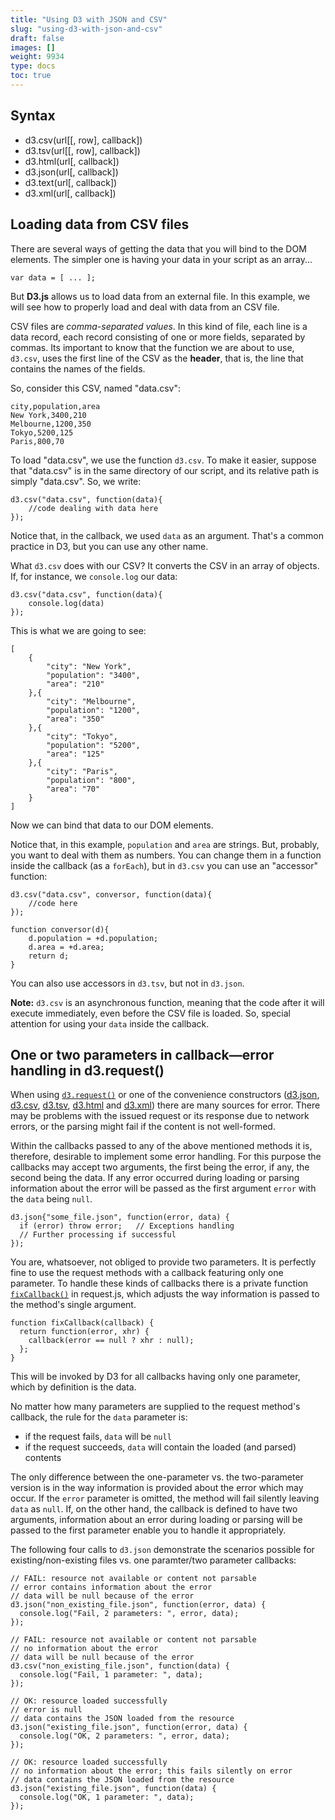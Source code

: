 ```yaml
---
title: "Using D3 with JSON and CSV"
slug: "using-d3-with-json-and-csv"
draft: false
images: []
weight: 9934
type: docs
toc: true
---
```


## Syntax
 - d3.csv(url[[, row], callback])
 - d3.tsv(url[[, row], callback])
 - d3.html(url[, callback])
 - d3.json(url[, callback])
 - d3.text(url[, callback])
 - d3.xml(url[, callback])

## Loading data from CSV files
There are several ways of getting the data that you will bind to the DOM elements. The simpler one is having your data in your script as an array...

    var data = [ ... ];

But **D3.js** allows us to load data from an external file. In this example, we will see how to properly load and deal with data from an CSV file.

CSV files are *comma-separated values*. In this kind of file, each line is a data record, each record consisting of one or more fields, separated by commas. Its important to know that the function we are about to use, `d3.csv`, uses the first line of the CSV as the **header**, that is, the line that contains the names of the fields.

So, consider this CSV, named "data.csv":

    city,population,area
    New York,3400,210
    Melbourne,1200,350
    Tokyo,5200,125
    Paris,800,70

To load "data.csv", we use the function `d3.csv`. To make it easier, suppose that "data.csv" is in the same directory of our script, and its relative path is simply "data.csv". So, we write:

    d3.csv("data.csv", function(data){
        //code dealing with data here
    });

Notice that, in the callback, we used `data` as an argument. That's a common practice in D3, but you can use any other name.

What `d3.csv` does with our CSV? It converts the CSV in an array of objects. If, for instance, we `console.log` our data:

    d3.csv("data.csv", function(data){
        console.log(data)
    });

This is what we are going to see:

    [
        {
            "city": "New York",
            "population": "3400",
            "area": "210"
        },{
            "city": "Melbourne",
            "population": "1200",
            "area": "350"
        },{
            "city": "Tokyo",
            "population": "5200",
            "area": "125"
        },{
            "city": "Paris",
            "population": "800",
            "area": "70"
        }
    ]

Now we can bind that data to our DOM elements.

Notice that, in this example, `population` and `area` are strings. But, probably, you want to deal with them as numbers. You can change them in a function inside the callback (as a `forEach`), but in `d3.csv` you can use an "accessor" function:

    d3.csv("data.csv", conversor, function(data){
        //code here
    });

    function conversor(d){
        d.population = +d.population;
        d.area = +d.area;
        return d;
    }

You can also use accessors in `d3.tsv`, but not in `d3.json`.

**Note:** `d3.csv` is an asynchronous function, meaning that the code after it will execute immediately, even before the CSV file is loaded. So, special attention for using your `data` inside the callback.



## One or two parameters in callback—error handling in d3.request()
When using [`d3.request()`][1] or one of the convenience constructors ([d3.json][2], [d3.csv][3], [d3.tsv][4], [d3.html][5] and [d3.xml][6]) there are many sources for error. There may be problems with the issued request or its response due to network errors, or the parsing might fail if the content is not well-formed.

Within the callbacks passed to any of the above mentioned methods it is, therefore, desirable to implement some error handling. For this purpose the callbacks may accept two arguments, the first being the error, if any, the second being the data. If any error occurred during loading or parsing information about the error will be passed as the first argument `error` with the `data` being `null`.

    d3.json{"some_file.json", function(error, data) {
      if (error) throw error;   // Exceptions handling
      // Further processing if successful
    });
      
You are, whatsoever, not obliged to provide two parameters. It is perfectly fine to use the request methods with a callback featuring only one parameter. To handle these kinds of callbacks there is a private function [`fixCallback()`][7] in request.js, which adjusts the way information is passed to the method's single argument.

    function fixCallback(callback) {
      return function(error, xhr) {
        callback(error == null ? xhr : null);
      };
    }

This will be invoked by D3 for all callbacks having only one parameter, which by definition is the data.

No matter how many parameters are supplied to the request method's callback, the rule for the `data` parameter is:
* if the request fails, `data` will be `null`
* if the request succeeds, `data` will contain the loaded (and parsed) contents

The only difference between the one-parameter vs. the two-parameter version is in the 
way information is provided about the error which may occur. If the `error` parameter is 
omitted, the method will fail silently leaving `data` as `null`. If, on the other hand, the
callback is defined to have two arguments, information about an error during loading or parsing will be passed to the first parameter enable you to handle it appropriately.

The following four calls to `d3.json` demonstrate the scenarios possible for existing/non-existing files vs. one paramter/two parameter callbacks:

    // FAIL: resource not available or content not parsable
    // error contains information about the error
    // data will be null because of the error
    d3.json("non_existing_file.json", function(error, data) {
      console.log("Fail, 2 parameters: ", error, data);
    });
    
    // FAIL: resource not available or content not parsable
    // no information about the error
    // data will be null because of the error
    d3.csv("non_existing_file.json", function(data) {
      console.log("Fail, 1 parameter: ", data);
    });
    
    // OK: resource loaded successfully
    // error is null
    // data contains the JSON loaded from the resource
    d3.json("existing_file.json", function(error, data) {
      console.log("OK, 2 parameters: ", error, data);
    });
    
    // OK: resource loaded successfully
    // no information about the error; this fails silently on error
    // data contains the JSON loaded from the resource
    d3.json("existing_file.json", function(data) {
      console.log("OK, 1 parameter: ", data);
    });

  [1]: https://github.com/d3/d3-request#request
  [2]: https://github.com/d3/d3-request#json
  [3]: https://github.com/d3/d3-request#csv
  [4]: https://github.com/d3/d3-request#tsv
  [5]: https://github.com/d3/d3-request#html
  [6]: https://github.com/d3/d3-request#xml
  [7]: https://github.com/d3/d3-request/blob/master/src/request.js#L140-L144


